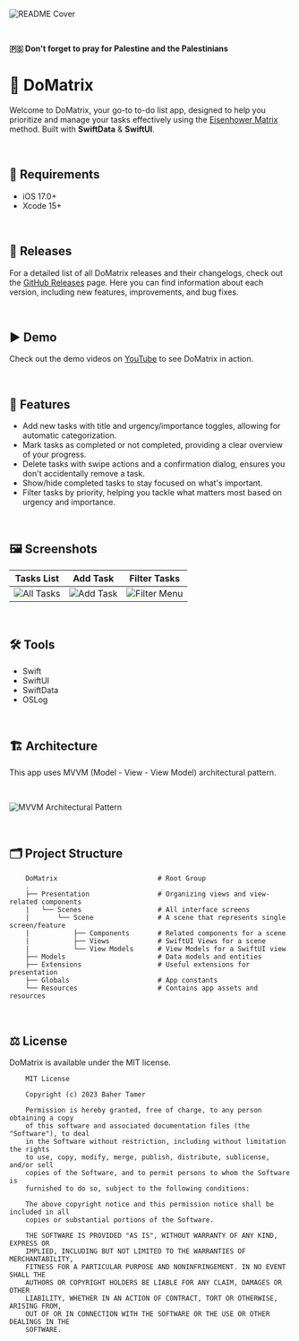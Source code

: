 ![README Cover](https://github.com/BaherTamer/DoMatrix/assets/99125691/2281be0e-345b-429b-bc48-ca9be7fb6c30)

<br>

**🇵🇸 Don't forget to pray for Palestine and the Palestinians**

# 💠 DoMatrix
Welcome to DoMatrix, your go-to to-do list app, designed to help you prioritize and manage your tasks effectively using the [Eisenhower Matrix](https://www.eisenhower.me/eisenhower-matrix/) method. Built with **SwiftData** & **SwiftUI**.

<br>

## 📝 Requirements
- iOS 17.0+
- Xcode 15+

<br>

## 🚀 Releases
For a detailed list of all DoMatrix releases and their changelogs, check out the [GitHub Releases](https://github.com/BaherTamer/DoMatrix/releases) page. Here you can find information about each version, including new features, improvements, and bug fixes.

<br>

## ▶️ Demo
Check out the demo videos on [YouTube](https://youtube.com/playlist?list=PLPzupE6TLEvuEbMmFhoAemlhTEuaCPjd_&si=n4jwPYDueTPhzYEG) to see DoMatrix in action.

<br>

## 🌟 Features
- Add new tasks with title and urgency/importance toggles, allowing for automatic categorization.
- Mark tasks as completed or not completed, providing a clear overview of your progress.
- Delete tasks with swipe actions and a confirmation dialog, ensures you don't accidentally remove a task.
- Show/hide completed tasks to stay focused on what's important.
- Filter tasks by priority, helping you tackle what matters most based on urgency and importance.

<br>

## 🖼️ Screenshots
| **Tasks List** | **Add Task** | **Filter Tasks** |
| -------------- | ------------ | ---------------- |
| ![All Tasks](https://github.com/BaherTamer/DoMatrix/assets/99125691/0fff7685-4c3d-4c08-8407-33b53742f9cb) | ![Add Task](https://github.com/BaherTamer/DoMatrix/assets/99125691/0c9e1128-6b56-4c49-8486-75e8cbdfe51d) | ![Filter Menu](https://github.com/BaherTamer/DoMatrix/assets/99125691/570d92b3-6d3a-4450-a4e8-08073d5c81ac) |

<br>

## 🛠️ Tools
- Swift
- SwiftUI
- SwiftData
- OSLog

<br>

## 🏗️ Architecture
This app uses MVVM (Model - View - View Model) architectural pattern.

<br>

![MVVM Architectural Pattern](https://github.com/BaherTamer/DoMatrix/assets/99125691/200f90f9-0d2c-4bd9-a60c-bebd3bb835fe)

<br>

## 🗂️ Project Structure

```
    DoMatrix                         # Root Group
    .
    ├── Presentation                 # Organizing views and view-related components
    |   └── Scenes                   # All interface screens
    |       └── Scene                # A scene that represents single screen/feature
    |           ├── Components       # Related components for a scene
    |           ├── Views            # SwiftUI Views for a scene
    |           └── View Models      # View Models for a SwiftUI view
    ├── Models                       # Data models and entities
    ├── Extensions                   # Useful extensions for presentation
    ├── Globals                      # App constants
    └── Resources                    # Contains app assets and resources
```

<br>

## ⚖️ License
DoMatrix is available under the MIT license.

```
    MIT License
    
    Copyright (c) 2023 Baher Tamer
    
    Permission is hereby granted, free of charge, to any person obtaining a copy
    of this software and associated documentation files (the "Software"), to deal
    in the Software without restriction, including without limitation the rights
    to use, copy, modify, merge, publish, distribute, sublicense, and/or sell
    copies of the Software, and to permit persons to whom the Software is
    furnished to do so, subject to the following conditions:
    
    The above copyright notice and this permission notice shall be included in all
    copies or substantial portions of the Software.
    
    THE SOFTWARE IS PROVIDED "AS IS", WITHOUT WARRANTY OF ANY KIND, EXPRESS OR
    IMPLIED, INCLUDING BUT NOT LIMITED TO THE WARRANTIES OF MERCHANTABILITY,
    FITNESS FOR A PARTICULAR PURPOSE AND NONINFRINGEMENT. IN NO EVENT SHALL THE
    AUTHORS OR COPYRIGHT HOLDERS BE LIABLE FOR ANY CLAIM, DAMAGES OR OTHER
    LIABILITY, WHETHER IN AN ACTION OF CONTRACT, TORT OR OTHERWISE, ARISING FROM,
    OUT OF OR IN CONNECTION WITH THE SOFTWARE OR THE USE OR OTHER DEALINGS IN THE
    SOFTWARE.
```








